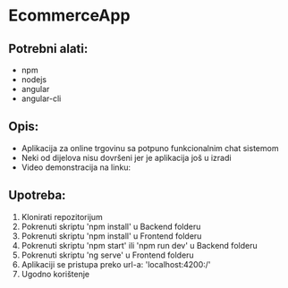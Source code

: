# EcommerceApp

## Potrebni alati:
  - npm
  - nodejs
  - angular
  - angular-cli
  
## Opis:
  - Aplikacija za online trgovinu sa potpuno funkcionalnim chat sistemom
  - Neki od dijelova nisu dovršeni jer je aplikacija još u izradi
  - Video demonstracija na linku: 
  
## Upotreba:
  1. Klonirati repozitorijum
  2. Pokrenuti skriptu 'npm install' u Backend folderu
  3. Pokrenuti skriptu 'npm install' u Frontend folderu
  4. Pokrenuti skriptu 'npm start' ili 'npm run dev' u Backend folderu
  5. Pokrenuti skriptu 'ng serve' u Frontend folderu
  6. Aplikaciji se pristupa preko url-a: 'localhost:4200:/'
  7. Ugodno korištenje
  
  
  
